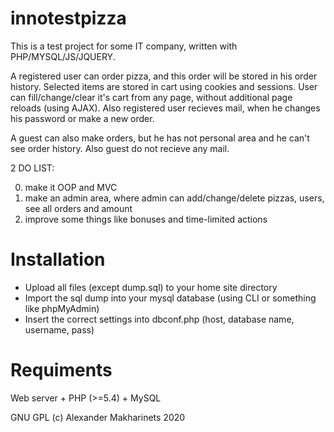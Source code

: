 # innotestpizza

This is a test project for some IT company, written with PHP/MYSQL/JS/JQUERY.

A registered user can order pizza, and this order will be stored in his order history. Selected items are stored in cart using cookies and sessions. User can fill/change/clear it's cart from any page, without additional page reloads (using AJAX). Also registered user recieves mail, when he changes his password or make a new order.

A guest can also make orders, but he has not personal area and he can't see order history. Also guest do not recieve any mail.

2 DO LIST:

0) make it OOP and MVC
1) make an admin area, where admin can add/change/delete pizzas, users, see all orders and amount
2) improve some things like bonuses and time-limited actions

# Installation

- Upload all files (except dump.sql) to your home site directory
- Import the sql dump into your mysql database (using CLI or something like phpMyAdmin)
- Insert the correct settings into dbconf.php (host, database name, username, pass)

# Requiments

Web server + PHP (>=5.4) + MySQL

GNU GPL (c) Alexander Makharinets 2020
